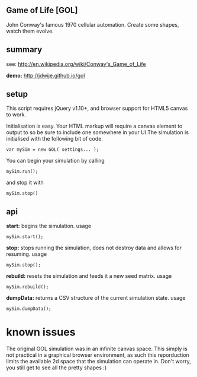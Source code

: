 Game of Life [GOL]
---
John Conway's famous 1970 cellular automation. Create some shapes, watch them evolve.

## summary
see: http://en.wikipedia.org/wiki/Conway's_Game_of_Life

**demo:** http://jdwije.github.io/gol


## setup 
This script requires jQuery v1.10+, and browser support for HTML5 canvas to work.

Initialisation is easy. Your HTML markup will require a canvas element to output to so be sure to include one somewhere in your UI.The simulation is initialised with the following bit of code.

    var mySim = new GOL( settings... );

You can begin your simulation by calling

	mySim.run();

and stop it with

	mySim.stop()

## api
**start:** begins the simulation. usage

	mySim.start();

**stop:** stops running the simulation, does not destroy data and allows for resuming. usage

	mySim.stop();

**rebuild:** resets the simulation and feeds it a new seed matrix. usage

	mySim.rebuild();

**dumpData:** returns a CSV structure of the current simulation state. usage

	mySim.dumpData();
	
# known issues
The original GOL simulation was in an infinite canvas space. This simply is not practical in a graphical browser environment, as such this reporduction limits the available 2d space that the simulation can operate in. Don't worry, you still get to see all the pretty shapes :)




